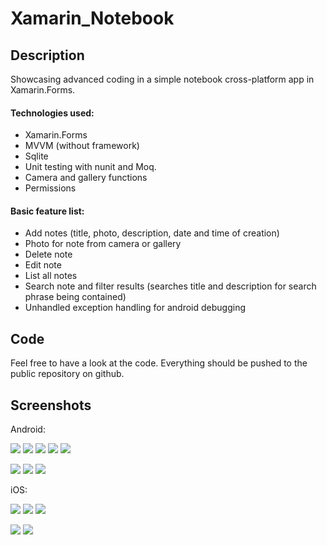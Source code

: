 # Xamarin_Notebook

## Description
Showcasing advanced coding in a simple notebook cross-platform app in Xamarin.Forms.

#### Technologies used:

* Xamarin.Forms
* MVVM (without framework)
* Sqlite
* Unit testing with nunit and Moq.
* Camera and gallery functions
* Permissions


#### Basic feature list:

 * Add notes (title, photo, description, date and time of creation)
 * Photo for note from camera or gallery
 * Delete note
 * Edit note
 * List all notes
 * Search note and filter results (searches title and description for search phrase being contained)
 * Unhandled exception handling for android debugging

## Code
Feel free to have a look at the code. Everything should be pushed to the public repository on github.

## Screenshots

Android:

![](https://github.com/MPasadu/Xamarin_Notebook/blob/master/screenshots/Android_MainPage_Vertical.png?raw=true) ![](https://github.com/MPasadu/Xamarin_Notebook/blob/master/screenshots/Android_DetailPage_Vertical.png?raw=true) ![](https://github.com/MPasadu/Xamarin_Notebook/blob/master/screenshots/Android_SearchBar_Vertical.png?raw=true) ![](https://github.com/MPasadu/Xamarin_Notebook/blob/master/screenshots/Android_Delete_Vertical.png?raw=true) ![](https://github.com/MPasadu/Xamarin_Notebook/blob/master/screenshots/Android_Photo_Vertical.png?raw=true)

![](https://github.com/MPasadu/Xamarin_Notebook/blob/master/screenshots/Android_MainPage_Horizontal.png?raw=true) ![](https://github.com/MPasadu/Xamarin_Notebook/blob/master/screenshots/Android_DetailPage_Horizontal1.png?raw=true) ![](https://github.com/MPasadu/Xamarin_Notebook/blob/master/screenshots/Android_DetailPage_Horizontal2.png?raw=true)

iOS:

![](https://github.com/MPasadu/Xamarin_Notebook/blob/master/screenshots/IOS_MainPage_Vertical.png?raw=true) ![](https://github.com/MPasadu/Xamarin_Notebook/blob/master/screenshots/IOS_Delete_Vertical.png?raw=true) ![](https://github.com/MPasadu/Xamarin_Notebook/blob/master/screenshots/IOS_DetailPage_Vertical.png?raw=true)

![](https://github.com/MPasadu/Xamarin_Notebook/blob/master/screenshots/IOS_Search_Horizontal.png?raw=true) ![](https://github.com/MPasadu/Xamarin_Notebook/blob/master/screenshots/IOS_Photo_Horizontal.png?raw=true)